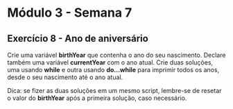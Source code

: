 # Módulo 3 - Semana 7
## Exercício 8 - Ano de aniversário

Crie uma variável **birthYear** que contenha o ano do seu nascimento. Declare também uma variável **currentYear** com o ano atual. Crie duas soluções, uma usando **while** e outra usando **do…while** para imprimir todos os anos, desde o seu nascimento até o ano atual. 

Dica: se fizer as duas soluções em um mesmo script, lembre-se de resetar o valor do **birthYear** após a primeira solução, caso necessário.